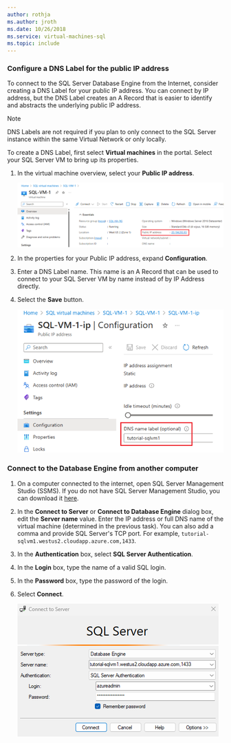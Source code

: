 ```yaml
---
author: rothja
ms.author: jroth
ms.date: 10/26/2018
ms.service: virtual-machines-sql
ms.topic: include
---
```

### Configure a DNS Label for the public IP address

To connect to the SQL Server Database Engine from the Internet, consider creating a DNS Label for your public IP address. You can connect by IP address, but the DNS Label creates an A Record that is easier to identify and abstracts the underlying public IP address.

> [!NOTE]
> DNS Labels are not required if you plan to only connect to the SQL Server instance within the same Virtual Network or only locally.

To create a DNS Label, first select **Virtual machines** in the portal. Select your SQL Server VM to bring up its properties.

1. In the virtual machine overview, select your **Public IP address**.

    ![public ip address](./media/virtual-machines-sql-server-connection-steps/rm-public-ip-address.png)

1. In the properties for your Public IP address, expand **Configuration**.

1. Enter a DNS Label name. This name is an A Record that can be used to connect to your SQL Server VM by name instead of by IP Address directly.

1. Select the **Save** button.

    ![dns label](./media/virtual-machines-sql-server-connection-steps/rm-dns-label.png)

### Connect to the Database Engine from another computer

1. On a computer connected to the internet, open SQL Server Management Studio (SSMS). If you do not have SQL Server Management Studio, you can download it [here](/sql/ssms/download-sql-server-management-studio-ssms).

1. In the **Connect to Server** or **Connect to Database Engine** dialog box, edit the **Server name** value. Enter the IP address or full DNS name of the virtual machine (determined in the previous task). You can also add a comma and provide SQL Server's TCP port. For example, `tutorial-sqlvm1.westus2.cloudapp.azure.com,1433`.

1. In the **Authentication** box, select **SQL Server Authentication**.

1. In the **Login** box, type the name of a valid SQL login.

1. In the **Password** box, type the password of the login.

1. Select **Connect**.

    ![ssms connect](./media/virtual-machines-sql-server-connection-steps/rm-ssms-connect.png)